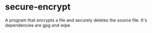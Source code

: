 # secure-encrypt
A program that encrypts a file and securely deletes the source file. It's dependencies are gpg and wipe
